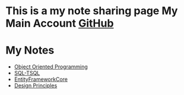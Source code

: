 # This is a my note sharing page My Main Account [GitHub](https://github.com/musauyumaz)

# My Notes
- [Object Oriented Programming](https://github.com/musauyumaznotes/CSharp/blob/main/Gen%C3%A7ayY%C4%B1ld%C4%B1z/%C3%96zel%20Ders%20Format%C4%B1nda%20A%E2%80%99dan%20Z%E2%80%99ye%20Nesne%20Tabanl%C4%B1%20Programlama%20E%C4%9Fitimi/ReadMe.md)
- [SQL-TSQL](https://github.com/musauyumaznotes/SQL/blob/main/Gen%C3%A7ay%20Y%C4%B1ld%C4%B1z/SQL%20Server%20ve%20T-SQL%20E%C4%9Fitimleri/ReadMe.md)
- [EntityFrameworkCore](https://github.com/musauyumaznotes/CSharp/blob/main/Gen%C3%A7ayY%C4%B1ld%C4%B1z/Entity%20Framework%20Core/ReadMe.md)
- [Design Principles](https://github.com/musauyumaznotes/CSharp/blob/main/Gen%C3%A7ayY%C4%B1ld%C4%B1z/DesignPrinciples/ReadMe.md)

